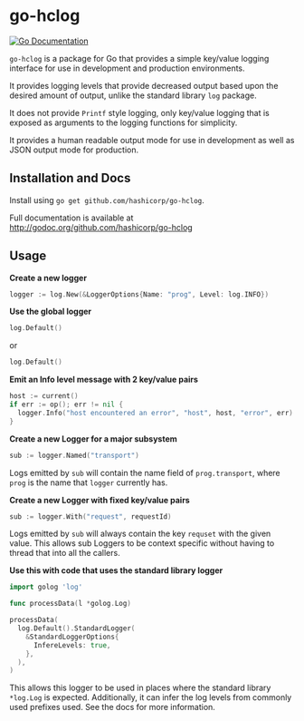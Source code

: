 # go-hclog

[![Go Documentation](http://img.shields.io/badge/go-documentation-blue.svg?style=flat-square)][godocs]

[godocs]: https://godoc.org/github.com/hashicorp/go-hclog

`go-hclog` is a package for Go that provides a simple key/value logging
interface for use in development and production environments.

It provides logging levels that provide decreased output based upon the
desired amount of output, unlike the standard library `log` package.

It does not provide `Printf` style logging, only key/value logging that is
exposed as arguments to the logging functions for simplicity.

It provides a human readable output mode for use in development as well as
JSON output mode for production.

## Installation and Docs

Install using `go get github.com/hashicorp/go-hclog`.

Full documentation is available at
http://godoc.org/github.com/hashicorp/go-hclog

## Usage

**Create a new logger**

```go
logger := log.New(&LoggerOptions{Name: "prog", Level: log.INFO})
```

**Use the global logger**
```go
log.Default()
```

or

```go
log.Default()
```

**Emit an Info level message with 2 key/value pairs**

```go
host := current()
if err := op(); err != nil {
  logger.Info("host encountered an error", "host", host, "error", err)
}
```

**Create a new Logger for a major subsystem**

```go
sub := logger.Named("transport")
```

Logs emitted by `sub` will contain the name field of `prog.transport`,
where `prog` is the name that `logger` currently has.

**Create a new Logger with fixed key/value pairs**

```go
sub := logger.With("request", requestId)
```

Logs emitted by `sub` will always contain the key `requset` with the given
value. This allows sub Loggers to be context specific without having to
thread that into all the callers.

**Use this with code that uses the standard library logger**

```go
import golog 'log'

func processData(l *golog.Log)

processData(
  log.Default().StandardLogger(
    &StandardLoggerOptions{
      InfereLevels: true,
    },
  ),
)
```

This allows this logger to be used in places where the standard library
`*log.Log` is expected. Additionally, it can infer the log levels from
commonly used prefixes used. See the docs for more information.

